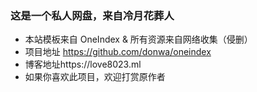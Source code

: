### 这是一个私人网盘，来自冷月花葬人

- 本站模板来自 OneIndex & 所有资源来自网络收集（侵删）
- 项目地址 https://github.com/donwa/oneindex                   
- 博客地址https://love8023.ml
- 如果你喜欢此项目，欢迎打赏原作者
